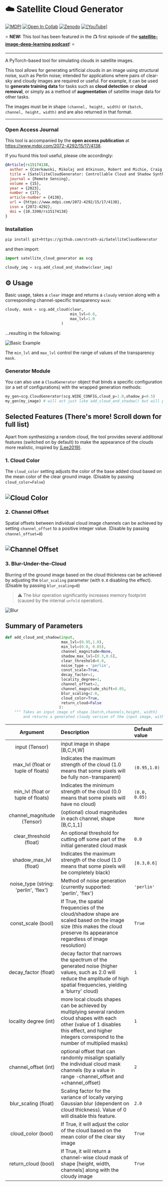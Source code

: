 # :cloud: Satellite Cloud Generator
[![MDPI](https://img.shields.io/badge/Open_Access-MDPI-green)](https://www.mdpi.com/2072-4292/15/17/4138) [![Open In Collab](https://colab.research.google.com/assets/colab-badge.svg)](https://colab.research.google.com/github/cidcom/SatelliteCloudGenerator/blob/main/01c_Usage_Examples_Colab.ipynb) [![Zenodo](https://zenodo.org/badge/532972529.svg)](https://zenodo.org/badge/latestdoi/532972529)
[![[YouTube]](https://img.shields.io/badge/YouTube-%23FF0000.svg?style=flat&logo=youtube&logoColor=white)](https://youtu.be/RgAF2Y4O9zA)

:star: **NEW:** This tool has been featured in the 📺 first episode of the [**satellite-image-deep-learning podcast**](https://youtu.be/RgAF2Y4O9zA)! :star: 

---

A PyTorch-based tool for simulating clouds in satellite images.

This tool allows for generating artificial clouds in an image using structural noise, such as Perlin noise; intended for applications where pairs of clear-sky and cloudy images are required or useful.
For example, it can be used to **generate training data** for tasks such as **cloud detection** or **cloud removal**, or simply as a method of **augmentation** of satellite image data for other tasks.

The images must be in shape `(channel, height, width)` or `(batch, channel, height, width)` and are also returned in that format.

---

### Open Access Journal
This tool is accompanied by the **open access publication** at https://www.mdpi.com/2072-4292/15/17/4138.

If you found this tool useful, please cite accordingly:
```bibtex
@Article{rs15174138,
  author = {Czerkawski, Mikolaj and Atkinson, Robert and Michie, Craig and Tachtatzis, Christos},
  title = {SatelliteCloudGenerator: Controllable Cloud and Shadow Synthesis for Multi-Spectral Optical Satellite Images},
  journal = {Remote Sensing},
  volume = {15},
  year = {2023},
  number = {17},
  article-number = {4138},
  url = {https://www.mdpi.com/2072-4292/15/17/4138},
  issn = {2072-4292},
  doi = {10.3390/rs15174138}
}
```

### Installation
```bash
pip install git+https://github.com/strath-ai/SatelliteCloudGenerator
```

and then import:
```python
import satellite_cloud_generator as scg

cloudy_img = scg.add_cloud_and_shadow(clear_img)
```

## :gear: Usage
Basic usage, takes a `clear` image and returns a `cloudy` version along with a corresponding channel-specific transparency `mask`:
```python
cloudy, mask = scg.add_cloud(clear,
                             min_lvl=0.0,
                             max_lvl=1.0
                         )
```
...resulting in the following:

![Basic Example](imgs/thick_cloud.png)

The `min_lvl` and `max_lvl` control the range of values of the transparency `mask`.

### Generator Module
You can also use a `CloudGenerator` object that binds a specific configuration (or a set of configurations) with the wrapped generation methods:
```python
my_gen=scg.CloudGenerator(scg.WIDE_CONFIG,cloud_p=1.0,shadow_p=0.5)
my_gen(my_image) # will act just like add_cloud_and_shadow() but will preserve the same configuration!
```

## Selected Features (There's more! Scroll down for full list)
Apart from synthesizing a random cloud, the tool provides several additional features (switched on by default) to make the appearance of the clouds more realistic, inspired by [(Lee2019)](https://ieeexplore.ieee.org/document/8803666).

### 1. Cloud Color
The `cloud_color` setting adjusts the color of the base added cloud based on the mean color of the clear ground image. (Disable by passing `cloud_color=False`)

![Cloud Color](imgs/cloud_color.png)
---
### 2. Channel Offset
Spatial offsets between individual cloud image channels can be achieved by setting `channel_offset` to a positive integer value. (Disable by passing `channel_offset=0`)

![Channel Offset](imgs/channel_offset.png)
---
### 3. Blur-Under-the-Cloud
Blurring of the ground image based on the cloud thickness can be achieved by adjusting the `blur_scaling` parameter (with `0.0` disabling the effect). (Disable by passing `blur_scaling=0`)
> :warning: The blur operation significantly increases memory footprint (caused by the internal `unfold` operation).

![Blur](imgs/back_blur.png)

## Summary of Parameters
```python
def add_cloud_and_shadow(input,
                         max_lvl=(0.95,1.0),
                         min_lvl=(0.0, 0.05),
                         channel_magnitude=None,
                         shadow_max_lvl=[0.3,0.6],
                         clear_threshold=0.0,
                         noise_type = 'perlin',
                         const_scale=True,
                         decay_factor=1,
                         locality_degree=1,
                         channel_offset=2,
                         channel_magnitude_shift=0.05,
                         blur_scaling=2.0,
                         cloud_color=True,
                         return_cloud=False
                        ):
    """ Takes an input image of shape [batch,channels,height, width]        
        and returns a generated cloudy version of the input image, with additional shadows added to the ground image"""
```

| Argument | Description | Default value |
|:---:|:---|:---| 
| input (Tensor) | input image in shape [B,C,H,W]| |
|max_lvl (float or tuple of floats) | Indicates the maximum strength of the cloud (1.0 means that some pixels will be fully non-transparent)|`(0.95,1.0)`|
|min_lvl (float or tuple of floats)| Indicates the minimum strength of the cloud (0.0 means that some pixels will have no cloud)|`(0.0, 0.05)`|
|channel_magnitude (Tensor) | (optional) cloud magnitudes in each channel, shape [B,C,1,1]|`None`|
|clear_threshold (float)|An optional threshold for cutting off some part of the initial generated cloud mask|`0.0`|
|shadow_max_lvl (float)|Indicates the maximum strength of the cloud (1.0 means that some pixels will be completely black)|`[0.3,0.6]`|
|noise_type (string: 'perlin', 'flex')|Method of noise generation (currently supported: 'perlin', 'flex')|`'perlin'`|
|const_scale (bool)|If True, the spatial frequencies of the cloud/shadow shape are scaled based on the image size (this makes the cloud preserve its appearance regardless of image resolution)|`True`|
|decay_factor (float)|decay factor that narrows the spectrum of the generated noise (higher values, such as 2.0 will reduce the amplitude of high spatial frequencies, yielding a 'blurry' cloud)|`1`|
|locality degree (int)|more local clouds shapes can be achieved by multiplying several random cloud shapes with each other (value of 1 disables this effect, and higher integers correspond to the number of multiplied masks)|`1`|  
|channel_offset (int)|optional offset that can randomly misalign spatially the individual cloud mask channels (by a value in range -channel_offset and +channel_offset)|`2`| 
|blur_scaling (float)|Scaling factor for the variance of locally varying Gaussian blur (dependent on cloud thickness). Value of 0 will disable this feature.|`2.0`|   
|cloud_color (bool)|If True, it will adjust the color of the cloud based on the mean color of the clear sky image|`True`|
|return_cloud (bool)|If True, it will return a channel-wise cloud mask of shape [height, width, channels] along with the cloudy image|`True`|
